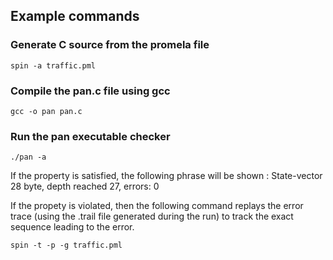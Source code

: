 ## Example commands

### Generate C source from the promela file

```
spin -a traffic.pml
```

### Compile the pan.c file using gcc

```
gcc -o pan pan.c
```

### Run the pan executable checker

```
./pan -a
```

If the property is satisfied, the following phrase will be shown :
State-vector 28 byte, depth reached 27, errors: 0

If the propety is violated, then the following command replays the error trace (using the .trail file generated during the run) to track the exact sequence leading to the error.

```
spin -t -p -g traffic.pml
```
